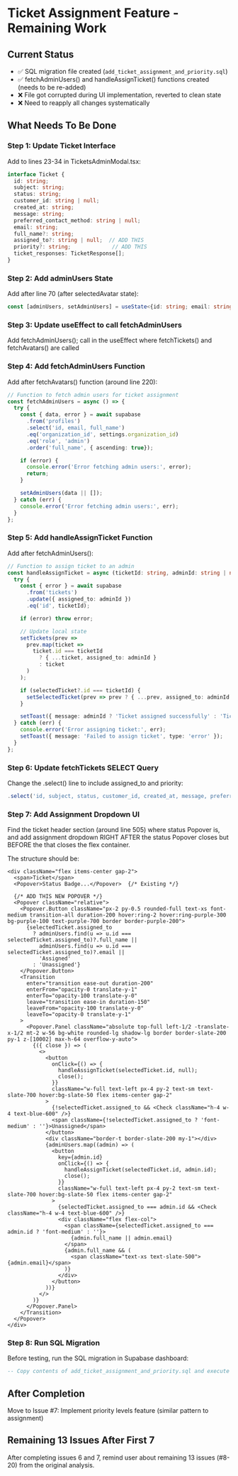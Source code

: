 # Ticket Assignment Feature - Remaining Work

## Current Status
- ✅ SQL migration file created (`add_ticket_assignment_and_priority.sql`)
- ✅ fetchAdminUsers() and handleAssignTicket() functions created (needs to be re-added)
- ❌ File got corrupted during UI implementation, reverted to clean state
- ❌ Need to reapply all changes systematically

## What Needs To Be Done

### Step 1: Update Ticket Interface
Add to lines 23-34 in TicketsAdminModal.tsx:
```typescript
interface Ticket {
  id: string;
  subject: string;
  status: string;
  customer_id: string | null;
  created_at: string;
  message: string;
  preferred_contact_method: string | null;
  email: string;
  full_name?: string;
  assigned_to?: string | null;  // ADD THIS
  priority?: string;             // ADD THIS
  ticket_responses: TicketResponse[];
}
```

### Step 2: Add adminUsers State
Add after line 70 (after selectedAvatar state):
```typescript
const [adminUsers, setAdminUsers] = useState<{id: string; email: string; full_name?: string}[]>([]);
```

### Step 3: Update useEffect to call fetchAdminUsers
Add fetchAdminUsers(); call in the useEffect where fetchTickets() and fetchAvatars() are called

### Step 4: Add fetchAdminUsers Function
Add after fetchAvatars() function (around line 220):
```typescript
// Function to fetch admin users for ticket assignment
const fetchAdminUsers = async () => {
  try {
    const { data, error } = await supabase
      .from('profiles')
      .select('id, email, full_name')
      .eq('organization_id', settings.organization_id)
      .eq('role', 'admin')
      .order('full_name', { ascending: true});

    if (error) {
      console.error('Error fetching admin users:', error);
      return;
    }

    setAdminUsers(data || []);
  } catch (err) {
    console.error('Error fetching admin users:', err);
  }
};
```

### Step 5: Add handleAssignTicket Function
Add after fetchAdminUsers():
```typescript
// Function to assign ticket to an admin
const handleAssignTicket = async (ticketId: string, adminId: string | null) => {
  try {
    const { error } = await supabase
      .from('tickets')
      .update({ assigned_to: adminId })
      .eq('id', ticketId);

    if (error) throw error;

    // Update local state
    setTickets(prev => 
      prev.map(ticket => 
        ticket.id === ticketId 
          ? { ...ticket, assigned_to: adminId } 
          : ticket
      )
    );

    if (selectedTicket?.id === ticketId) {
      setSelectedTicket(prev => prev ? { ...prev, assigned_to: adminId } : null);
    }

    setToast({ message: adminId ? 'Ticket assigned successfully' : 'Ticket unassigned successfully', type: 'success' });
  } catch (err) {
    console.error('Error assigning ticket:', err);
    setToast({ message: 'Failed to assign ticket', type: 'error' });
  }
};
```

### Step 6: Update fetchTickets SELECT Query
Change the .select() line to include assigned_to and priority:
```typescript
.select('id, subject, status, customer_id, created_at, message, preferred_contact_method, email, full_name, assigned_to, priority, ticket_responses(*)')
```

### Step 7: Add Assignment Dropdown UI
Find the ticket header section (around line 505) where status Popover is, and add assignment dropdown RIGHT AFTER the status Popover closes but BEFORE the </div> that closes the flex container.

The structure should be:
```tsx
<div className="flex items-center gap-2">
  <span>Ticket</span>
  <Popover>Status Badge...</Popover>  {/* Existing */}
  
  {/* ADD THIS NEW POPOVER */}
  <Popover className="relative">
    <Popover.Button className="px-2 py-0.5 rounded-full text-xs font-medium transition-all duration-200 hover:ring-2 hover:ring-purple-300 bg-purple-100 text-purple-700 border border-purple-200">
      {selectedTicket.assigned_to 
        ? adminUsers.find(u => u.id === selectedTicket.assigned_to)?.full_name || 
          adminUsers.find(u => u.id === selectedTicket.assigned_to)?.email || 
          'Assigned'
        : 'Unassigned'}
    </Popover.Button>
    <Transition
      enter="transition ease-out duration-200"
      enterFrom="opacity-0 translate-y-1"
      enterTo="opacity-100 translate-y-0"
      leave="transition ease-in duration-150"
      leaveFrom="opacity-100 translate-y-0"
      leaveTo="opacity-0 translate-y-1"
    >
      <Popover.Panel className="absolute top-full left-1/2 -translate-x-1/2 mt-2 w-56 bg-white rounded-lg shadow-lg border border-slate-200 py-1 z-[10002] max-h-64 overflow-y-auto">
        {({ close }) => (
          <>
            <button
              onClick={() => {
                handleAssignTicket(selectedTicket.id, null);
                close();
              }}
              className="w-full text-left px-4 py-2 text-sm text-slate-700 hover:bg-slate-50 flex items-center gap-2"
            >
              {!selectedTicket.assigned_to && <Check className="h-4 w-4 text-blue-600" />}
              <span className={!selectedTicket.assigned_to ? 'font-medium' : ''}>Unassigned</span>
            </button>
            <div className="border-t border-slate-200 my-1"></div>
            {adminUsers.map((admin) => (
              <button
                key={admin.id}
                onClick={() => {
                  handleAssignTicket(selectedTicket.id, admin.id);
                  close();
                }}
                className="w-full text-left px-4 py-2 text-sm text-slate-700 hover:bg-slate-50 flex items-center gap-2"
              >
                {selectedTicket.assigned_to === admin.id && <Check className="h-4 w-4 text-blue-600" />}
                <div className="flex flex-col">
                  <span className={selectedTicket.assigned_to === admin.id ? 'font-medium' : ''}>
                    {admin.full_name || admin.email}
                  </span>
                  {admin.full_name && (
                    <span className="text-xs text-slate-500">{admin.email}</span>
                  )}
                </div>
              </button>
            ))}
          </>
        )}
      </Popover.Panel>
    </Transition>
  </Popover>
</div>
```

### Step 8: Run SQL Migration
Before testing, run the SQL migration in Supabase dashboard:
```sql
-- Copy contents of add_ticket_assignment_and_priority.sql and execute
```

## After Completion
Move to Issue #7: Implement priority levels feature (similar pattern to assignment)

## Remaining 13 Issues After First 7
After completing issues 6 and 7, remind user about remaining 13 issues (#8-20) from the original analysis.
